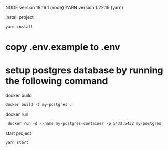NODE version 18.19.1 (node)
YARN version 1.22.19 (yarn)

install project
```
yarn install
```

# copy .env.example to .env

# setup postgres database by running the following command

docker build
```
docker build -t my-postgres .
```

docker run 
```
 docker run -d --name my-postgres-container -p 5433:5432 my-postgres
```

start project
```
yarn start
```
